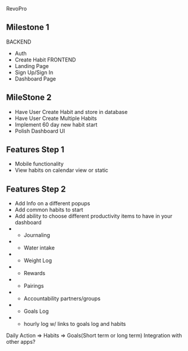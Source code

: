 RevoPro


## Milestone 1
BACKEND
* Auth
* Create Habit
FRONTEND
* Landing Page
* Sign Up/Sign In
* Dashboard Page

## MileStone 2
* Have User Create Habit and store in database
* Have User Create Multiple Habits
* Implement 60 day new habit start
* Polish Dashboard UI

## Features Step 1
* Mobile functionality
* View habits on calendar view or static

## Features Step 2
* Add Info on a different popups
* Add common habits to start
* Add ability to choose different productivity items to have in your dashboard
* * Journaling
* * Water intake
* * Weight Log
* * Rewards
* * Pairings
* * Accountability partners/groups
* * Goals Log
* * hourly log w/ links to goals log and habits

Daily Action => Habits => Goals(Short term or long term)
Integration with other apps?
